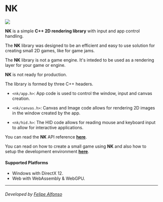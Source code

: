 NK
==

![](https://bitnenfer.com/libnk/libnk-splash.jpg)

**NK** is a simple **C++ 2D rendering library** with input and app control handling.

The **NK** library was designed to be an efficient and easy to use solution for creating small 2D games, like for game jams. 

The **NK** library is not a game engine. It's inteded to be used as a rendering layer for your game or engine.

**NK** is not ready for production. 

The library is formed by three C++ headers.

- `<nk/app.h>`: App code is used to control the window, input and canvas creation.

- `<nk/canvas.h>`: Canvas and Image code allows for rendering 2D images in the window created by the app.

- `<nk/hid.h>`: The HID code allows for reading mouse and keyboard input to allow for interactive applications.

You can read the **NK** API reference **[here](APIREFERENCE.md)**.

You can read on how to create a small game using **NK** and also how to setup the development environment **[here](DOCUMENTATION.md)**.

#### Supported Platforms
- Windows with DirectX 12.
- Web with WebAssembly & WebGPU.

---
###### Developed by [Felipe Alfonso](https://bitnenfer.com/)
